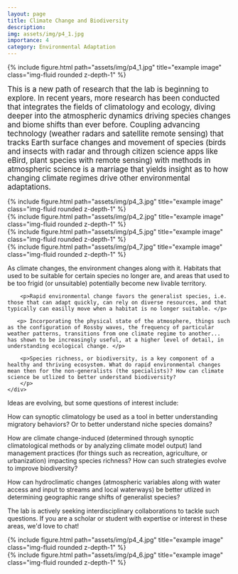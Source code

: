 ```yaml
---
layout: page
title: Climate Change and Biodiversity
description: 
img: assets/img/p4_1.jpg
importance: 4
category: Environmental Adaptation
---
```


<div class="row">
    <div class="col-sm mt-3 mt-md-0 text-center">
        {% include figure.html path="assets/img/p4_1.jpg" title="example image" class="img-fluid rounded z-depth-1" %}
    </div>
</div>


<big> This is a new path of research that the lab is beginning to explore. In recent years, more research has been conducted that integrates the fields of climatology and ecology, diving deeper into the atmospheric dynamics driving species changes and biome shifts than ever before. Coupling advancing technology (weather radars and satellite remote sensing) that tracks Earth surface changes and movement of species (birds and insects with radar and through citizen science apps like eBird, plant species with remote sensing) with methods in atmospheric science is a marriage that yields insight as to how changing climate regimes drive other environmental adaptations. </big>

<div class="row">
    <div class="col-sm mt-3 mt-md-0">
        {% include figure.html path="assets/img/p4_3.jpg" title="example image" class="img-fluid rounded z-depth-1" %}
    </div>
    <div class="col-sm mt-3 mt-md-0">
        {% include figure.html path="assets/img/p4_2.jpg" title="example image" class="img-fluid rounded z-depth-1" %}
    </div>
    <div class="col-sm mt-3 mt-md-0">
        {% include figure.html path="assets/img/p4_5.jpg" title="example image" class="img-fluid rounded z-depth-1" %}
    </div>
</div>



<div class="row">
    <div class="col-sm-4">
        {% include figure.html path="assets/img/p4_7.jpg" title="example image" class="img-fluid rounded z-depth-1" %}
    </div>
    <div class="col-sm-8">
        <p> As climate changes, the environment changes along with it. Habitats that used to be suitable for certain species no longer are, and areas that used to be too frigid (or unsuitable) potentially become new livable territory. </p>
        
        <p>Rapid environmental change favors the generalist species, i.e. those that can adapt quickly, can rely on diverse resources, and that typically can easilly move when a habitat is no longer suitable. </p>
        
       <p> Incorporating the physical state of the atmosphere, things such as the configuration of Rossby waves, the frequency of particular weather patterns, transitions from one climate regime to another... has shown to be increasingly useful, at a higher level of detail, in understanding ecological change. </p> 
        
        <p>Species richness, or biodiversity, is a key component of a healthy and thriving ecosystem. What do rapid environmental changes mean then for the non-generalists (the specialists)? How can climate science be utlized to better understand biodiversity?
        </p>    
    </div>
</div>

<div class="row">
    <div class="col-sm-4">
        <p> Ideas are evolving, but some questions of interest include:</p> 
        <p> How can synoptic climatology be used as a tool in better understanding migratory behaviors? Or to better understand niche species domains? </p>  
        <p> How are climate change-induced (determined through synoptic climatological methods or by analyzing climate model output) land management practices (for things such as recreation, agriculture, or urbanization) impacting species richness? How can such strategies evolve to improve biodiversity? </p>  
        <p> How can hydroclimatic changes (atmospheric variables along with water access and input to streams and local waterways) be better utlized in determining geographic range shifts of generalist species? </p>  
        <p> The lab is actively seeking interdisciplinary collaborations to tackle such questions. If you are a scholar or student with expertise or interest in these areas, we'd love to chat!</p>   
    </div>
     <div class="col-sm-8">
        {% include figure.html path="assets/img/p4_4.jpg" title="example image" class="img-fluid rounded z-depth-1" %}
    </div>
</div>


<div class="row">
    <div class="col-sm mt-3 mt-md-0 text-center">
        {% include figure.html path="assets/img/p4_6.jpg" title="example image" class="img-fluid rounded z-depth-1" %}
    </div>
</div>
